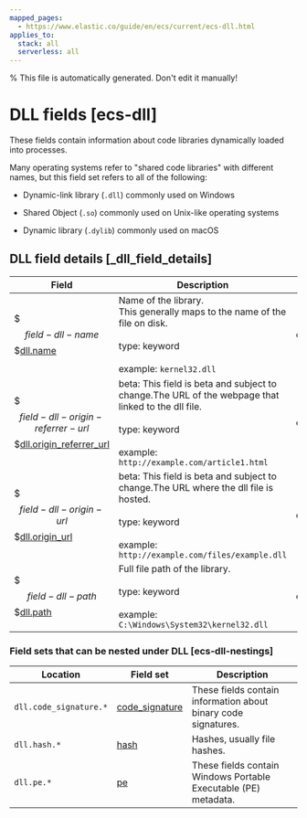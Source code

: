 ```yaml
---
mapped_pages:
  - https://www.elastic.co/guide/en/ecs/current/ecs-dll.html
applies_to:
  stack: all
  serverless: all
---
```


% This file is automatically generated. Don't edit it manually!

# DLL fields [ecs-dll]

These fields contain information about code libraries dynamically loaded into processes.



Many operating systems refer to "shared code libraries" with different names, but this field set refers to all of the following:

* Dynamic-link library (`.dll`) commonly used on Windows

* Shared Object (`.so`) commonly used on Unix-like operating systems

* Dynamic library (`.dylib`) commonly used on macOS

## DLL field details [_dll_field_details]

| Field | Description | Level |
| --- | --- | --- |
| $$$field-dll-name$$$[dll.name](#field-dll-name) |Name of the library.<br>This generally maps to the name of the file on disk.<br><br>type: keyword<br><br>example: `kernel32.dll`<br>| core |
| $$$field-dll-origin-referrer-url$$$[dll.origin_referrer_url](#field-dll-origin-referrer-url) |beta: This field is beta and subject to change.The URL of the webpage that linked to the dll file.<br><br>type: keyword<br><br>example: `http://example.com/article1.html`<br>| extended |
| $$$field-dll-origin-url$$$[dll.origin_url](#field-dll-origin-url) |beta: This field is beta and subject to change.The URL where the dll file is hosted.<br><br>type: keyword<br><br>example: `http://example.com/files/example.dll`<br>| extended |
| $$$field-dll-path$$$[dll.path](#field-dll-path) |Full file path of the library.<br><br>type: keyword<br><br>example: `C:\Windows\System32\kernel32.dll`<br>| extended |


### Field sets that can be nested under DLL [ecs-dll-nestings]

| Location | Field set | Description |
|---|---|---|
| `dll.code_signature.*`| [code_signature](/reference/ecs-code_signature.md) |These fields contain information about binary code signatures.
| `dll.hash.*`| [hash](/reference/ecs-hash.md) |Hashes, usually file hashes.
| `dll.pe.*`| [pe](/reference/ecs-pe.md) |These fields contain Windows Portable Executable (PE) metadata.
